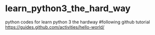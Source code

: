 # learn_python3_the_hard_way
python codes for learn python 3 the hardway
#following github tutorial
https://guides.github.com/activities/hello-world/
